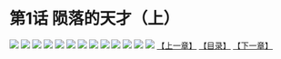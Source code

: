 # 第1话 陨落的天才（上）
![](https://mhpic.xiaomingtaiji.net/comic/D/斗破苍穹拆分版/1话/1.jpg-zymk.middle.webp)
![](https://mhpic.xiaomingtaiji.net/comic/D/斗破苍穹拆分版/1话/2.jpg-zymk.middle.webp)
![](https://mhpic.xiaomingtaiji.net/comic/D/斗破苍穹拆分版/1话/3.jpg-zymk.middle.webp)
![](https://mhpic.xiaomingtaiji.net/comic/D/斗破苍穹拆分版/1话/4.jpg-zymk.middle.webp)
![](https://mhpic.xiaomingtaiji.net/comic/D/斗破苍穹拆分版/1话/5.jpg-zymk.middle.webp)
![](https://mhpic.xiaomingtaiji.net/comic/D/斗破苍穹拆分版/1话/6.jpg-zymk.middle.webp)
![](https://mhpic.xiaomingtaiji.net/comic/D/斗破苍穹拆分版/1话/7.jpg-zymk.middle.webp)
![](https://mhpic.xiaomingtaiji.net/comic/D/斗破苍穹拆分版/1话/8.jpg-zymk.middle.webp)
![](https://mhpic.xiaomingtaiji.net/comic/D/斗破苍穹拆分版/1话/9.jpg-zymk.middle.webp)
![](https://mhpic.xiaomingtaiji.net/comic/D/斗破苍穹拆分版/1话/10.jpg-zymk.middle.webp)
![](https://mhpic.xiaomingtaiji.net/comic/D/斗破苍穹拆分版/1话/11.jpg-zymk.middle.webp)
![](https://mhpic.xiaomingtaiji.net/comic/D/斗破苍穹拆分版/1话/12.jpg-zymk.middle.webp)
![](https://mhpic.xiaomingtaiji.net/comic/D/斗破苍穹拆分版/1话/13.jpg-zymk.middle.webp)
[【上一章】](./README.md)
[【目录】](./READMD.md)
[【下一章】](./2.md)
